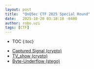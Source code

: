```yaml
---
layout: post
title:  "QnQSec CTF 2025 Special Round"
date:   2025-10-20 03:18:10 -0400
author: robo.uzi
tags: [CTF]
---
```

* TOC
{:toc}

- [Captured Signal (crypto)](/qnqsec-2025-special-round-captured-signal/)
- [TV_show (crypto)](/qnqsec-2025-special-round-tv-show/)
- [Byte-Underflow (stego)](/qnqsec-2025-special-round-byte-underflow/)
